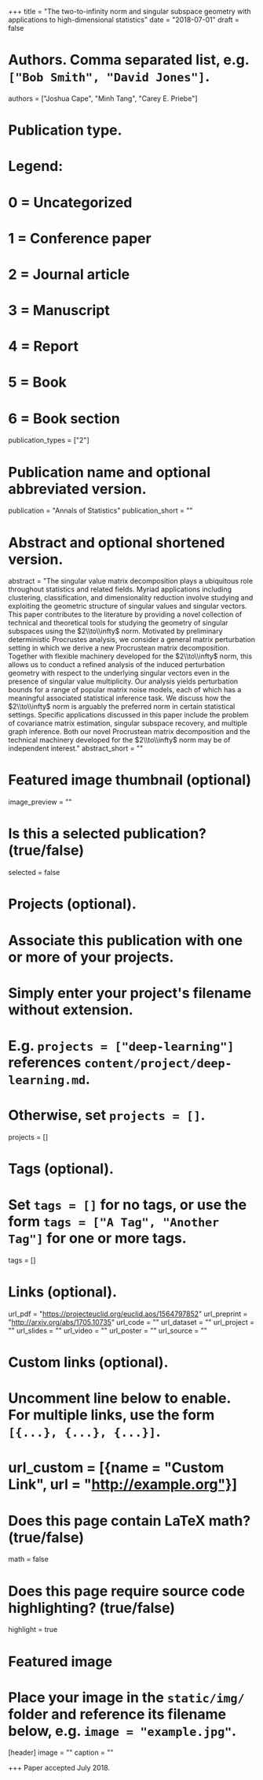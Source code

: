 +++
title = "The two-to-infinity norm and singular subspace geometry with applications to high-dimensional statistics"
date = "2018-07-01"
draft = false

# Authors. Comma separated list, e.g. `["Bob Smith", "David Jones"]`.
authors = ["Joshua Cape", "Minh Tang", "Carey E. Priebe"]

# Publication type.
# Legend:
# 0 = Uncategorized
# 1 = Conference paper
# 2 = Journal article
# 3 = Manuscript
# 4 = Report
# 5 = Book
# 6 = Book section
publication_types = ["2"]

# Publication name and optional abbreviated version.
publication = "Annals of Statistics"
publication_short = ""

# Abstract and optional shortened version.
abstract = "The singular value matrix decomposition plays a ubiquitous role throughout statistics and related fields. Myriad applications including clustering, classification, and dimensionality reduction involve studying and exploiting the geometric structure of singular values and singular vectors. This paper contributes to the literature by providing a novel collection of technical and theoretical tools for studying the geometry of singular subspaces using the $2\\to\\infty$ norm. Motivated by preliminary deterministic Procrustes analysis, we consider a general matrix perturbation setting in which we derive a new Procrustean matrix decomposition. Together with flexible machinery developed for the $2\\to\\infty$ norm, this allows us to conduct a refined analysis of the induced perturbation geometry with respect to the underlying singular vectors even in the presence of singular value multiplicity. Our analysis yields perturbation bounds for a range of popular matrix noise models, each of which has a meaningful associated statistical inference task. We discuss how the $2\\to\\infty$ norm is arguably the preferred norm in certain statistical settings. Specific applications discussed in this paper include the problem of covariance matrix estimation, singular subspace recovery, and multiple graph inference.  Both our novel Procrustean matrix decomposition and the technical machinery developed for the $2\\to\\infty$ norm may be of independent interest."
abstract_short = ""

# Featured image thumbnail (optional)
image_preview = ""

# Is this a selected publication? (true/false)
selected = false

# Projects (optional).
#   Associate this publication with one or more of your projects.
#   Simply enter your project's filename without extension.
#   E.g. `projects = ["deep-learning"]` references `content/project/deep-learning.md`.
#   Otherwise, set `projects = []`.
projects = []

# Tags (optional).
#   Set `tags = []` for no tags, or use the form `tags = ["A Tag", "Another Tag"]` for one or more tags.
tags = []

# Links (optional).
url_pdf = "https://projecteuclid.org/euclid.aos/1564797852"
url_preprint = "http://arxiv.org/abs/1705.10735"
url_code = ""
url_dataset = ""
url_project = ""
url_slides = ""
url_video = ""
url_poster = ""
url_source = ""

# Custom links (optional).
#   Uncomment line below to enable. For multiple links, use the form `[{...}, {...}, {...}]`.
# url_custom = [{name = "Custom Link", url = "http://example.org"}]

# Does this page contain LaTeX math? (true/false)
math = false

# Does this page require source code highlighting? (true/false)
highlight = true

# Featured image
# Place your image in the `static/img/` folder and reference its filename below, e.g. `image = "example.jpg"`.
[header]
image = ""
caption = ""

+++
Paper accepted July 2018.

